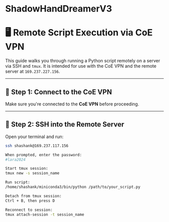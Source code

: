 # ShadowHandDreamerV3
# 🖥️ Remote Script Execution via CoE VPN

This guide walks you through running a Python script remotely on a server via SSH and `tmux`. It is intended for use with the CoE VPN and the remote server at `169.237.227.156`.

---

## 🔐 Step 1: Connect to the CoE VPN

Make sure you're connected to the **CoE VPN** before proceeding.

---

## 🔗 Step 2: SSH into the Remote Server

Open your terminal and run:

```bash
ssh shashank@169.237.117.156

When prompted, enter the password:
#lara2024

Start tmux session:
tmux new -s session_name

Run script:
/home/shashank/miniconda3/bin/python /path/to/your_script.py

Detach from tmux session:
Ctrl + B, then press D

Reconnect to session:
tmux attach-session -t session_name
